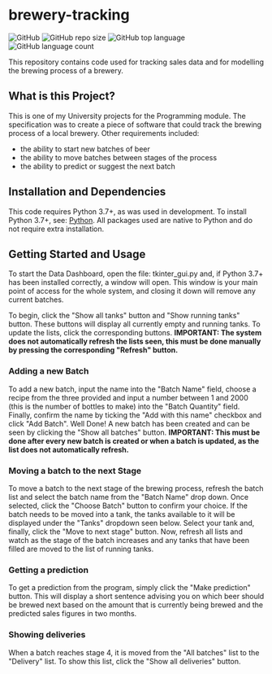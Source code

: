 # brewery-tracking

![GitHub](https://img.shields.io/github/license/ARundle01/brewery-tracking)
![GitHub repo size](https://img.shields.io/github/repo-size/ARundle01/brewery-tracking)
![GitHub top language](https://img.shields.io/github/languages/top/ARundle01/brewery-tracking)
![GitHub language count](https://img.shields.io/github/languages/count/ARundle01/brewery-tracking)

This repository contains code used for tracking sales data and for modelling the
brewing process of a brewery.

## What is this Project?
This is one of my University projects for the Programming module. The specification was to create a piece of software that could track the brewing process of a local brewery. Other requirements included:
- the ability to start new batches of beer
- the ability to move batches between stages of the process
- the ability to predict or suggest the next batch

## Installation and Dependencies

This code requires Python 3.7+, as was used in development. To install Python 3.7+,
see: [Python](https://www.python.org/downloads/).
All packages used are native to Python and do not require extra installation.

## Getting Started and Usage

To start the Data Dashboard, open the file: tkinter_gui.py and, if Python 3.7+ has been
installed correctly, a window will open.
This window is your main point of access for the whole system, and closing it down will
remove any current batches.

To begin, click the "Show all tanks" button and "Show running tanks" button. These
buttons will display all currently empty and running tanks. To update the lists, click
the corresponding buttons. **IMPORTANT: The system does not automatically refresh the lists
seen, this must be done manually by pressing the corresponding "Refresh" button.**

### Adding a new Batch

To add a new batch, input the name into the "Batch Name" field, choose a recipe from the
three provided and input a number between 1 and 2000 (this is the number of bottles to
make) into the "Batch Quantity" field. Finally, confirm the name by ticking the
"Add with this name" checkbox and click "Add Batch". Well Done! A new batch has been
created and can be seen by clicking the "Show all batches" button. **IMPORTANT: This
must be done after every new batch is created or when a batch is updated, as the list
does not automatically refresh.**

### Moving a batch to the next Stage

To move a batch to the next stage of the brewing process, refresh the batch list and
select the batch name from the "Batch Name" drop down. Once selected, click the 
"Choose Batch" button to confirm your choice. If the batch needs to be moved into a tank,
the tanks available to it will be displayed under the "Tanks" dropdown seen below. Select
your tank and, finally, click the "Move to next stage" button. Now, refresh all lists and
watch as the stage of the batch increases and any tanks that have been filled are moved to
the list of running tanks.

### Getting a prediction

To get a prediction from the program, simply click the "Make prediction" button. This will
display a short sentence advising you on which beer should be brewed next based on the 
amount that is currently being brewed and the predicted sales figures in two months.

### Showing deliveries

When a batch reaches stage 4, it is moved from the "All batches" list to the "Delivery"
list. To show this list, click the "Show all deliveries" button.
